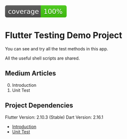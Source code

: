 ![Coverage](./coverage_badge.svg?sanitize=true)
# Flutter Testing Demo Project

You can see and try all the test methods in this app.

All the useful shell scripts are shared.

## Medium Articles
0. Introduction
1. Unit Test

## Project Dependencies

Flutter Version: 2.10.3 (Stable)
Dart Version: 2.16.1

- [Introduction](https://medium.com/@bgoktugozdemir/0-introduction-testing-in-flutter-54cee436aaa9)
- [Unit Test](https://medium.com/@bgoktugozdemir/unit-test-testing-in-flutter-5d257b6162fe)